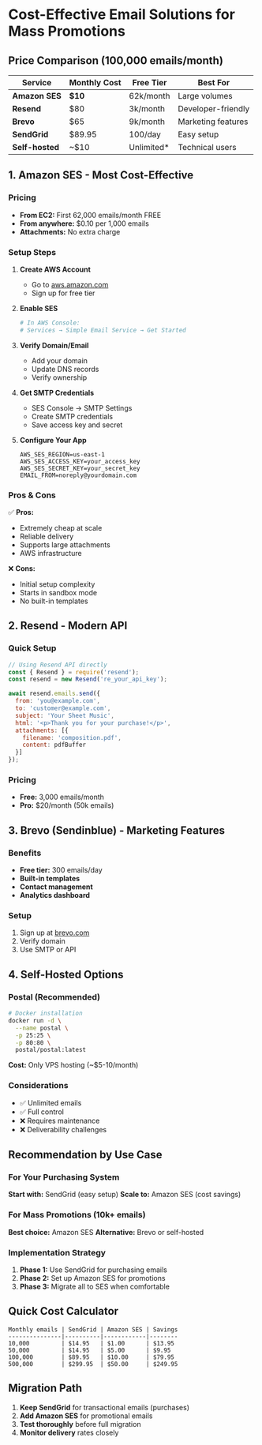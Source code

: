 # Cost-Effective Email Solutions for Mass Promotions

## Price Comparison (100,000 emails/month)

| Service | Monthly Cost | Free Tier | Best For |
|---------|-------------|-----------|----------|
| **Amazon SES** | **$10** | 62k/month | Large volumes |
| **Resend** | $80 | 3k/month | Developer-friendly |
| **Brevo** | $65 | 9k/month | Marketing features |
| **SendGrid** | $89.95 | 100/day | Easy setup |
| **Self-hosted** | ~$10 | Unlimited* | Technical users |

## 1. Amazon SES - Most Cost-Effective

### Pricing
- **From EC2:** First 62,000 emails/month FREE
- **From anywhere:** $0.10 per 1,000 emails
- **Attachments:** No extra charge

### Setup Steps

1. **Create AWS Account**
   - Go to [aws.amazon.com](https://aws.amazon.com)
   - Sign up for free tier

2. **Enable SES**
   ```bash
   # In AWS Console:
   # Services → Simple Email Service → Get Started
   ```

3. **Verify Domain/Email**
   - Add your domain
   - Update DNS records
   - Verify ownership

4. **Get SMTP Credentials**
   - SES Console → SMTP Settings
   - Create SMTP credentials
   - Save access key and secret

5. **Configure Your App**
   ```env
   AWS_SES_REGION=us-east-1
   AWS_SES_ACCESS_KEY=your_access_key
   AWS_SES_SECRET_KEY=your_secret_key
   EMAIL_FROM=noreply@yourdomain.com
   ```

### Pros & Cons
✅ **Pros:**
- Extremely cheap at scale
- Reliable delivery
- Supports large attachments
- AWS infrastructure

❌ **Cons:**
- Initial setup complexity
- Starts in sandbox mode
- No built-in templates

## 2. Resend - Modern API

### Quick Setup
```javascript
// Using Resend API directly
const { Resend } = require('resend');
const resend = new Resend('re_your_api_key');

await resend.emails.send({
  from: 'you@example.com',
  to: 'customer@example.com',
  subject: 'Your Sheet Music',
  html: '<p>Thank you for your purchase!</p>',
  attachments: [{
    filename: 'composition.pdf',
    content: pdfBuffer
  }]
});
```

### Pricing
- **Free:** 3,000 emails/month
- **Pro:** $20/month (50k emails)

## 3. Brevo (Sendinblue) - Marketing Features

### Benefits
- **Free tier:** 300 emails/day
- **Built-in templates**
- **Contact management**
- **Analytics dashboard**

### Setup
1. Sign up at [brevo.com](https://www.brevo.com)
2. Verify domain
3. Use SMTP or API

## 4. Self-Hosted Options

### Postal (Recommended)
```bash
# Docker installation
docker run -d \
  --name postal \
  -p 25:25 \
  -p 80:80 \
  postal/postal:latest
```

**Cost:** Only VPS hosting (~$5-10/month)

### Considerations
- ✅ Unlimited emails
- ✅ Full control
- ❌ Requires maintenance
- ❌ Deliverability challenges

## Recommendation by Use Case

### For Your Purchasing System
**Start with:** SendGrid (easy setup)
**Scale to:** Amazon SES (cost savings)

### For Mass Promotions (10k+ emails)
**Best choice:** Amazon SES
**Alternative:** Brevo or self-hosted

### Implementation Strategy

1. **Phase 1:** Use SendGrid for purchasing emails
2. **Phase 2:** Set up Amazon SES for promotions
3. **Phase 3:** Migrate all to SES when comfortable

## Quick Cost Calculator

```
Monthly emails | SendGrid | Amazon SES | Savings
---------------|----------|------------|--------
10,000         | $14.95   | $1.00      | $13.95
50,000         | $14.95   | $5.00      | $9.95
100,000        | $89.95   | $10.00     | $79.95
500,000        | $299.95  | $50.00     | $249.95
```

## Migration Path

1. **Keep SendGrid** for transactional emails (purchases)
2. **Add Amazon SES** for promotional emails
3. **Test thoroughly** before full migration
4. **Monitor delivery** rates closely 